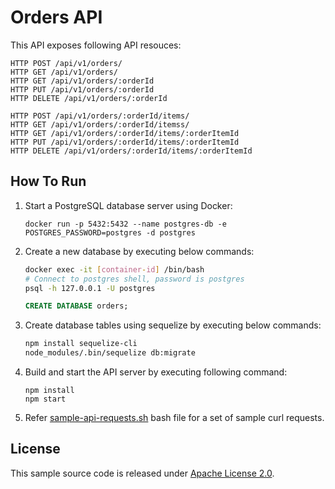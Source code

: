 # Orders API

This API exposes following API resouces:

```
HTTP POST /api/v1/orders/
HTTP GET /api/v1/orders/
HTTP GET /api/v1/orders/:orderId
HTTP PUT /api/v1/orders/:orderId
HTTP DELETE /api/v1/orders/:orderId

HTTP POST /api/v1/orders/:orderId/items/
HTTP GET /api/v1/orders/:orderId/itemss/
HTTP GET /api/v1/orders/:orderId/items/:orderItemId
HTTP PUT /api/v1/orders/:orderId/items/:orderItemId
HTTP DELETE /api/v1/orders/:orderId/items/:orderItemId
```

## How To Run

1. Start a PostgreSQL database server using Docker:

   ```
   docker run -p 5432:5432 --name postgres-db -e POSTGRES_PASSWORD=postgres -d postgres
   ```

2. Create a new database by executing below commands:
   
   ```bash
   docker exec -it [container-id] /bin/bash
   # Connect to postgres shell, password is postgres
   psql -h 127.0.0.1 -U postgres 
   ```

   ```SQL
   CREATE DATABASE orders;
   ```

3. Create database tables using sequelize by executing below commands:

   ```bash
   npm install sequelize-cli 
   node_modules/.bin/sequelize db:migrate
   
   ```

4. Build and start the API server by executing following command:

   ```
   npm install
   npm start
   ```

5. Refer [sample-api-requests.sh](/sequelize/sample-api-requests.sh) bash file for a set of sample curl requests.

## License
This sample source code is released under [Apache License 2.0](https://www.apache.org/licenses/LICENSE-2.0).
